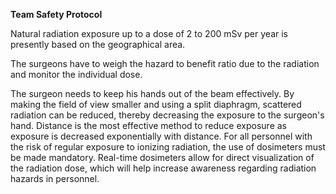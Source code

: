 **Team Safety Protocol**

Natural radiation exposure up to a dose of 2 to 200 mSv per year is presently based on the geographical area.

The surgeons have to weigh the hazard to benefit ratio due to the radiation and monitor the individual dose.

The surgeon needs to keep his hands out of the beam effectively. By making the field of view smaller and using a split diaphragm, scattered radiation can be reduced, thereby decreasing the exposure to the surgeon's hand. Distance is the most effective method to reduce exposure as exposure is decreased exponentially with distance. For all personnel with the risk of regular exposure to ionizing radiation, the use of dosimeters must be made mandatory. Real-time dosimeters allow for direct visualization of the radiation dose, which will help increase awareness regarding radiation hazards in personnel.